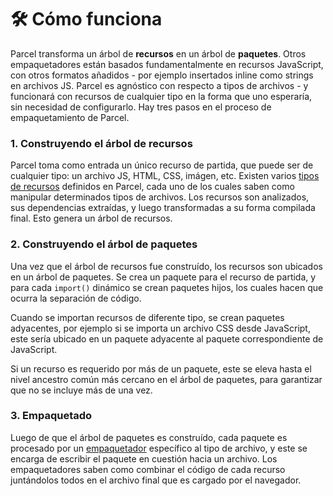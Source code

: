 # 🛠 Cómo funciona

Parcel transforma un árbol de **recursos** en un árbol de **paquetes**. Otros empaquetadores están basados fundamentalmente en recursos JavaScript, con otros formatos añadidos - por ejemplo insertados inline como strings en archivos JS. Parcel es agnóstico con respecto a tipos de archivos - y funcionará con recursos de cualquier tipo en la forma que uno esperaría, sin necesidad de configurarlo. Hay tres pasos en el proceso de empaquetamiento de Parcel.

### 1. Construyendo el árbol de recursos

Parcel toma como entrada un único recurso de partida, que puede ser de cualquier tipo: un archivo JS, HTML, CSS, imágen, etc. Existen varios [tipos de recursos](asset_types.html) definidos en Parcel, cada uno de los cuales saben como manipular determinados tipos de archivos. Los recursos son analizados, sus dependencias extraídas, y luego transformadas a su forma compilada final. Esto genera un árbol de recursos.

### 2. Construyendo el árbol de paquetes

Una vez que el árbol de recursos fue construído, los recursos son ubicados en un árbol de paquetes. Se crea un paquete para el recurso de partida, y para cada `import()` dinámico se crean paquetes hijos, los cuales hacen que ocurra la separación de código.

Cuando se importan recursos de diferente tipo, se crean paquetes adyacentes, por ejemplo si se importa un archivo CSS desde JavaScript, este sería ubicado en un paquete adyacente al paquete correspondiente de JavaScript.

Si un recurso es requerido por más de un paquete, este se eleva hasta el nivel ancestro común más cercano en el árbol de paquetes, para garantizar que no se incluye más de una vez.

### 3. Empaquetado

Luego de que el árbol de paquetes es construído, cada paquete es procesado por un [empaquetador](packagers.html) específico al tipo de archivo, y este se encarga de escribir el paquete en cuestión hacia un archivo. Los empaquetadores saben como combinar el código de cada recurso juntándolos todos en el archivo final que es cargado por el navegador.
